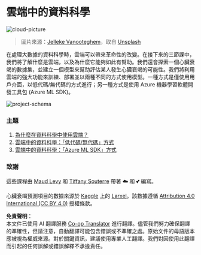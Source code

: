 <!--
CO_OP_TRANSLATOR_METADATA:
{
  "original_hash": "8dfe141a0f46f7d253e07f74913c7f44",
  "translation_date": "2025-08-24T12:57:38+00:00",
  "source_file": "5-Data-Science-In-Cloud/README.md",
  "language_code": "tw"
}
-->
# 雲端中的資料科學

![cloud-picture](../../../5-Data-Science-In-Cloud/images/cloud-picture.jpg)

> 圖片來源：[Jelleke Vanooteghem](https://unsplash.com/@ilumire)，取自 [Unsplash](https://unsplash.com/s/photos/cloud?orientation=landscape)

在處理大數據的資料科學時，雲端可以帶來革命性的改變。在接下來的三節課中，我們將了解什麼是雲端，以及為什麼它能夠如此有幫助。我們還會探索一個心臟衰竭的數據集，並建立一個模型來幫助評估某人發生心臟衰竭的可能性。我們將利用雲端的強大功能來訓練、部署並以兩種不同的方式使用模型。一種方式是僅使用用戶介面，以低代碼/無代碼的方式進行；另一種方式是使用 Azure 機器學習軟體開發工具包 (Azure ML SDK)。

![project-schema](../../../5-Data-Science-In-Cloud/19-Azure/images/project-schema.PNG)

### 主題

1. [為什麼在資料科學中使用雲端？](17-Introduction/README.md)
2. [雲端中的資料科學：「低代碼/無代碼」方式](18-Low-Code/README.md)
3. [雲端中的資料科學：「Azure ML SDK」方式](19-Azure/README.md)

### 致謝
這些課程由 [Maud Levy](https://twitter.com/maudstweets) 和 [Tiffany Souterre](https://twitter.com/TiffanySouterre) 帶著 ☁️ 和 💕 編寫。

心臟衰竭預測項目的數據來源於 [Kaggle](https://www.kaggle.com/andrewmvd/heart-failure-clinical-data) 上的 [Larxel](https://www.kaggle.com/andrewmvd)。該數據遵循 [Attribution 4.0 International (CC BY 4.0)](https://creativecommons.org/licenses/by/4.0/) 授權條款。

**免責聲明**：  
本文件已使用 AI 翻譯服務 [Co-op Translator](https://github.com/Azure/co-op-translator) 進行翻譯。儘管我們努力確保翻譯的準確性，但請注意，自動翻譯可能包含錯誤或不準確之處。原始文件的母語版本應被視為權威來源。對於關鍵資訊，建議使用專業人工翻譯。我們對因使用此翻譯而引起的任何誤解或錯誤解釋不承擔責任。